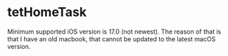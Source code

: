 # tetHomeTask

Minimum supported iOS version is 17.0 (not newest). The reason of that is that I have an old macbook, that cannot be updated to the latest macOS version.
